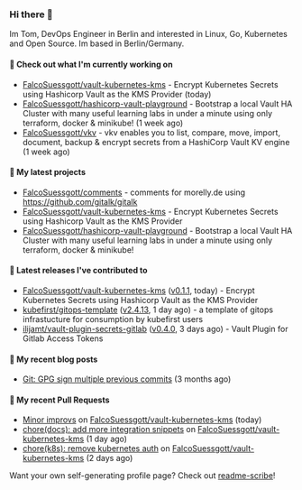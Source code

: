 ### Hi there 👋

Im Tom, DevOps Engineer in Berlin and interested in Linux, Go, Kubernetes and Open Source.
Im based in Berlin/Germany.

#### 👷 Check out what I'm currently working on

- [FalcoSuessgott/vault-kubernetes-kms](https://github.com/FalcoSuessgott/vault-kubernetes-kms) - Encrypt Kubernetes Secrets using Hashicorp Vault as the KMS Provider (today)
- [FalcoSuessgott/hashicorp-vault-playground](https://github.com/FalcoSuessgott/hashicorp-vault-playground) - Bootstrap a local Vault HA Cluster with many useful learning labs in under a minute using only terraform, docker &amp; minikube! (1 week ago)
- [FalcoSuessgott/vkv](https://github.com/FalcoSuessgott/vkv) - vkv enables you to list, compare, move, import, document, backup &amp; encrypt secrets from a HashiCorp Vault KV engine (1 week ago)

#### 🌱 My latest projects

- [FalcoSuessgott/comments](https://github.com/FalcoSuessgott/comments) - comments for morelly.de using https://github.com/gitalk/gitalk
- [FalcoSuessgott/vault-kubernetes-kms](https://github.com/FalcoSuessgott/vault-kubernetes-kms) - Encrypt Kubernetes Secrets using Hashicorp Vault as the KMS Provider
- [FalcoSuessgott/hashicorp-vault-playground](https://github.com/FalcoSuessgott/hashicorp-vault-playground) - Bootstrap a local Vault HA Cluster with many useful learning labs in under a minute using only terraform, docker &amp; minikube!

#### 🔭 Latest releases I've contributed to

- [FalcoSuessgott/vault-kubernetes-kms](https://github.com/FalcoSuessgott/vault-kubernetes-kms) ([v0.1.1](https://github.com/FalcoSuessgott/vault-kubernetes-kms/releases/tag/v0.1.1), today) - Encrypt Kubernetes Secrets using Hashicorp Vault as the KMS Provider
- [kubefirst/gitops-template](https://github.com/kubefirst/gitops-template) ([v2.4.13](https://github.com/kubefirst/gitops-template/releases/tag/v2.4.13), 1 day ago) - a template of gitops infrastucture for consumption by kubefirst users
- [ilijamt/vault-plugin-secrets-gitlab](https://github.com/ilijamt/vault-plugin-secrets-gitlab) ([v0.4.0](https://github.com/ilijamt/vault-plugin-secrets-gitlab/releases/tag/v0.4.0), 3 days ago) - Vault Plugin for Gitlab Access Tokens

#### 📜 My recent blog posts

- [Git: GPG sign multiple previous commits](https://morelly.de/post/20240328_git_gpg_sign_commits/) (3 months ago)

#### 🔨 My recent Pull Requests

- [Minor improvs](https://github.com/FalcoSuessgott/vault-kubernetes-kms/pull/93) on [FalcoSuessgott/vault-kubernetes-kms](https://github.com/FalcoSuessgott/vault-kubernetes-kms) (today)
- [chore(docs): add more integration snippets](https://github.com/FalcoSuessgott/vault-kubernetes-kms/pull/90) on [FalcoSuessgott/vault-kubernetes-kms](https://github.com/FalcoSuessgott/vault-kubernetes-kms) (1 day ago)
- [chore(k8s): remove kubernetes auth](https://github.com/FalcoSuessgott/vault-kubernetes-kms/pull/88) on [FalcoSuessgott/vault-kubernetes-kms](https://github.com/FalcoSuessgott/vault-kubernetes-kms) (2 days ago)

Want your own self-generating profile page? Check out [readme-scribe](https://github.com/muesli/readme-scribe)!